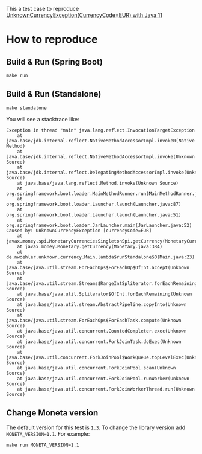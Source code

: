 This a test case to reproduce [UnknownCurrencyException(CurrencyCode=EUR) with Java 11](https://github.com/JavaMoney/jsr354-ri/issues/158)

# How to reproduce

## Build & Run (Spring Boot)

    make run

## Build & Run (Standalone)

    make standalone

You will see a stacktrace like:

```
Exception in thread "main" java.lang.reflect.InvocationTargetException
	at java.base/jdk.internal.reflect.NativeMethodAccessorImpl.invoke0(Native Method)
	at java.base/jdk.internal.reflect.NativeMethodAccessorImpl.invoke(Unknown Source)
	at java.base/jdk.internal.reflect.DelegatingMethodAccessorImpl.invoke(Unknown Source)
	at java.base/java.lang.reflect.Method.invoke(Unknown Source)
	at org.springframework.boot.loader.MainMethodRunner.run(MainMethodRunner.java:48)
	at org.springframework.boot.loader.Launcher.launch(Launcher.java:87)
	at org.springframework.boot.loader.Launcher.launch(Launcher.java:51)
	at org.springframework.boot.loader.JarLauncher.main(JarLauncher.java:52)
Caused by: UnknownCurrencyException [currencyCode=EUR]
	at javax.money.spi.MonetaryCurrenciesSingletonSpi.getCurrency(MonetaryCurrenciesSingletonSpi.java:74)
	at javax.money.Monetary.getCurrency(Monetary.java:384)
	at de.nwoehler.unknown.currency.Main.lambda$runStandalone$0(Main.java:23)
	at java.base/java.util.stream.ForEachOps$ForEachOp$OfInt.accept(Unknown Source)
	at java.base/java.util.stream.Streams$RangeIntSpliterator.forEachRemaining(Unknown Source)
	at java.base/java.util.Spliterator$OfInt.forEachRemaining(Unknown Source)
	at java.base/java.util.stream.AbstractPipeline.copyInto(Unknown Source)
	at java.base/java.util.stream.ForEachOps$ForEachTask.compute(Unknown Source)
	at java.base/java.util.concurrent.CountedCompleter.exec(Unknown Source)
	at java.base/java.util.concurrent.ForkJoinTask.doExec(Unknown Source)
	at java.base/java.util.concurrent.ForkJoinPool$WorkQueue.topLevelExec(Unknown Source)
	at java.base/java.util.concurrent.ForkJoinPool.scan(Unknown Source)
	at java.base/java.util.concurrent.ForkJoinPool.runWorker(Unknown Source)
	at java.base/java.util.concurrent.ForkJoinWorkerThread.run(Unknown Source)

```

## Change Moneta version

The default version for this test is `1.3`. To change the library version add `MONETA_VERSION=1.1`. For example:

    make run MONETA_VERSION=1.1